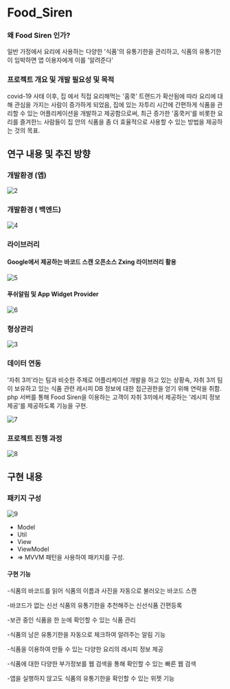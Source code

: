 # Food_Siren

### 왜 Food Siren 인가?
일반 가정에서 요리에 사용하는 다양한 '식품'의 유통기한을 관리하고, 식품의 유통기한이 임박하면 앱 이용자에게 이를 '알려준다'

### 프로젝트 개요 및 개발 필요성 및 목적
covid-19 사태 이후, 집 에서 직접 요리해먹는 '홈쿡' 트랜드가 확산됨에 따라 요리에 대해 관심을 가지는 사람이 증가하게 되었음, 집에 있는 자투리 시간에 간편하게 식품을 관리할 수 있는 어플리케이션을 개발하고 제공함으로써, 최근 증가한 '홈쿡커'를 비롯한 요리를 즐겨한느 사람들이 집 안의 식품을 좀 더 효율적으로 사용할 수 있는 방법을 제공하는 것의 목표. 



## 연구 내용 및 추진 방향

### 개발환경 (앱)

 
![2](https://user-images.githubusercontent.com/51026066/130903972-e88e58c7-3518-410a-b9cf-f2ebd87823c4.PNG)


### 개발환경 ( 백엔드)

![4](https://user-images.githubusercontent.com/51026066/130904228-f78f100c-a662-4d64-91a3-0cd4f7724a56.PNG)



### 라이브러리


#### Google에서 제공하는 바코드 스캔 오픈소스 Zxing 라이브러리 활용

![5](https://user-images.githubusercontent.com/51026066/130904674-acc72d16-30a1-418c-9153-c34dce77ab1c.PNG)



#### 푸쉬알림 및 App Widget Provider

![6](https://user-images.githubusercontent.com/51026066/130905076-e9fea25b-921d-4c78-b115-7d6e840fed05.PNG)


### 형상관리

![3](https://user-images.githubusercontent.com/51026066/130904116-ff0441c4-00c6-4b4e-bf3f-821786d6a75e.PNG)


### 데이터 연동 

'자취 3끼'라는 팀과 비슷한 주제로 어플리케이션 개발을 하고 있는 상황속, 자취 3끼 팀이 보유하고 있는 식품 관련 레시피 DB 정보에 대한 접근권한을 얻기 위해 연락을 취함. php 서버를 통해 Food Siren을 이용하는 고객이 자취 3끼에서 제공하는 '레시피 정보 제공'를 제공하도록 기능을 구현. 


![7](https://user-images.githubusercontent.com/51026066/130905680-71ac49b9-7676-4bad-92c3-88ef28ec1da5.PNG)


### 프로젝트 진행 과정

![8](https://user-images.githubusercontent.com/51026066/130906039-a8304c18-d3aa-465b-b2b3-405221e27235.PNG)




## 구현 내용 


### 패키지 구성
 
![9](https://user-images.githubusercontent.com/51026066/130906293-afe7d503-ceb2-4f31-9187-81bd79743066.PNG) 
- Model
- Util
- View
- ViewModel
- => MVVM 패턴을 사용하여 패키지를 구성.

#### 구현 기능 

-식품의 바코드를 읽어 식품의 이름과 사진을 자동으로 불러오는 바코드 스캔

-바코드가 없는 신선 식품의 유통기한을 추천해주는 신선식품 간편등록

-보관 중인 식품을 한 눈에 확인할 수 있는 식품 관리

-식품의 남은 유통기한을 자동으로 체크하여 알려주는 알림 기능

-식품을 이용하여 만들 수 있는 다양한 요리의 레시피 정보 제공

-식품에 대한 다양한 부가정보를 웹 검색을 통해 확인할 수 있는 빠른 웹 검색

-앱을 실행하지 않고도 식품의 유통기한을 확인할 수 있는 위젯 기능




 
